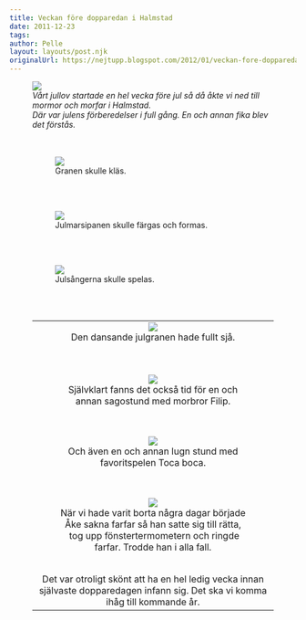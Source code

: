 ```yaml
---
title: Veckan före dopparedan i Halmstad
date: 2011-12-23
tags: 	
author: Pelle
layout: layouts/post.njk
originalUrl: https://nejtupp.blogspot.com/2012/01/veckan-fore-dopparedan-i-halmstad.html
---
```




<figure>
	<img src="../../../img/2011/12/Innan+jul+pa%25CC%258A+Ebbehill-_MG_0332.jpg">
	<figcaption><span style="text-align: left;"><i>Vårt jullov startade en hel vecka före jul så då åkte vi ned till mormor och morfar i Halmstad. <br>Där var julens förberedelser i full gång. En och annan fika blev det förstås.</i></span></td></tr></tbody></table><div class="separator" style="clear: both; text-align: center;"><br><br></div>

<figure>
	<img src="../../../img/2011/12/Innan+jul+pa%25CC%258A+Ebbehill-_MG_0321.jpg">
	<figcaption>Granen skulle kläs.</figcaption>
</figure><div class="separator" style="clear: both; text-align: center;"><br></div><div class="separator" style="clear: both; text-align: center;"><br></div>

<figure>
	<img src="../../../img/2011/12/Innan+jul+pa%25CC%258A+Ebbehill-_MG_0366.jpg">
	<figcaption>Julmarsipanen skulle färgas och formas.</figcaption>
</figure><div class="separator" style="clear: both; text-align: center;"><br></div><div class="separator" style="clear: both; text-align: center;"><br></div>

<figure>
	<img src="../../../img/2011/12/Innan+jul+pa%25CC%258A+Ebbehill-_MG_0324.jpg">
	<figcaption>Julsångerna skulle spelas.</figcaption>
</figure><div class="separator" style="clear: both; text-align: center;"><br></div><div class="separator" style="clear: both; text-align: center;"><br></div><table cellpadding="0" cellspacing="0" class="tr-caption-container" style="margin-left: auto; margin-right: auto; text-align: center;"><tbody><tr><td style="text-align: center;"> <img src="../../../img/2011/12/Innan+jul+pa%25CC%258A+Ebbehill-_MG_0368.jpg">
	<figcaption>Den dansande julgranen hade fullt sjå.</figcaption>
</figure><div class="separator" style="clear: both; text-align: center;"><br></div><br>

<figure>
	<img src="../../../img/2011/12/Innan+jul+pa%25CC%258A+Ebbehill-_MG_0358.jpg">
	<figcaption>Självklart fanns det också tid för en och annan sagostund med morbror Filip.</figcaption>
</figure><br>

<figure>
	<img src="../../../img/2011/12/Innan+jul+pa%25CC%258A+Ebbehill-_MG_0348.jpg">
	<figcaption>Och även en och annan lugn stund med favoritspelen Toca boca.</figcaption>
</figure><br>

<figure>
	<img src="../../../img/2011/12/Innan+jul+pa%25CC%258A+Ebbehill-_MG_0356.jpg">
	<figcaption>När vi hade varit borta några dagar började Åke sakna farfar så han satte sig till rätta,<br> tog upp fönstertermometern och ringde farfar. Trodde han i alla fall.</figcaption>
</figure><div class="separator" style="clear: both; text-align: center;"><br></div>Det var otroligt skönt att ha en hel ledig vecka innan självaste dopparedagen infann sig. Det ska vi komma ihåg till kommande år.<br>

